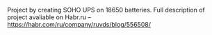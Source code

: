 Project by creating SOHO UPS on 18650 batteries.
Full description of project avaliable on Habr.ru – https://habr.com/ru/company/ruvds/blog/556508/
